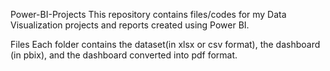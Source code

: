 Power-BI-Projects
This repository contains files/codes for my Data Visualization projects and reports created using Power BI.

Files
Each folder contains the dataset(in xlsx or csv format), the dashboard (in pbix), and the dashboard converted into pdf format.
